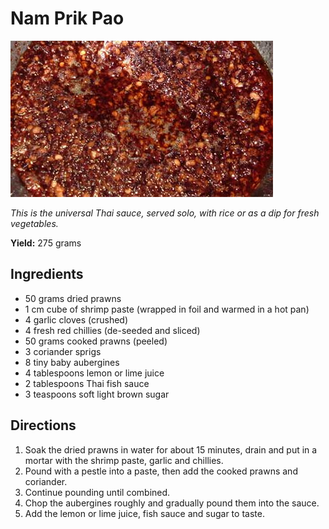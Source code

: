 # Nam Prik Pao

![Nuoc Cham](resources/nam-prik-pao.jpg)

*This is the universal Thai sauce, served solo, with rice or as a dip for fresh vegetables.*

**Yield:** 275 grams

## Ingredients
- 50 grams dried prawns
- 1 cm cube of shrimp paste (wrapped in foil and warmed in a hot pan)
- 4 garlic cloves (crushed)
- 4 fresh red chillies (de-seeded and sliced)
- 50 grams cooked prawns (peeled)
- 3 coriander sprigs
- 8 tiny baby aubergines
- 4 tablespoons lemon or lime juice
- 2 tablespoons Thai fish sauce
- 3 teaspoons soft light brown sugar

## Directions 
1. Soak the dried prawns in water for about 15 minutes, drain and put in a mortar with the shrimp paste, garlic and chillies.
1. Pound with a pestle into a paste, then add the cooked prawns and coriander.
1. Continue pounding until combined.
1. Chop the aubergines roughly and gradually pound them into the sauce.
1. Add the lemon or lime juice, fish sauce and sugar to taste.

